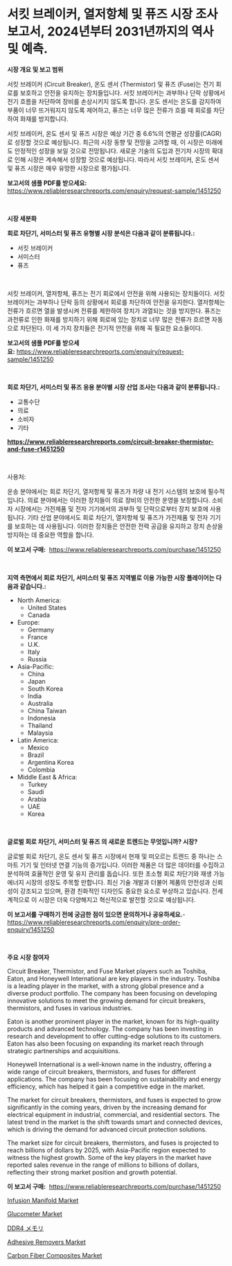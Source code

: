 <p><h1>서킷 브레이커, 열저항체 및 퓨즈 시장 조사 보고서, 2024년부터 2031년까지의 역사 및 예측.</h1></p><p><strong>시장 개요 및 보고 범위</strong></p>
<p><p>서킷 브레이커 (Circuit Breaker), 온도 센서 (Thermistor) 및 퓨즈 (Fuse)는 전기 회로를 보호하고 안전을 유지하는 장치들입니다. 서킷 브레이커는 과부하나 단락 상황에서 전기 흐름을 차단하여 장비를 손상시키지 않도록 합니다. 온도 센서는 온도를 감지하여 부품이 너무 뜨거워지지 않도록 제어하고, 퓨즈는 너무 많은 전류가 흐를 때 회로를 차단하여 화재를 방지합니다.</p><p>서킷 브레이커, 온도 센서 및 퓨즈 시장은 예상 기간 중 6.6%의 연평균 성장률(CAGR)로 성장할 것으로 예상됩니다. 최근의 시장 동향 및 전망을 고려할 때, 이 시장은 미래에도 안정적인 성장을 보일 것으로 전망됩니다. 새로운 기술의 도입과 전기차 시장의 확대로 인해 시장은 계속해서 성장할 것으로 예상됩니다. 따라서 서킷 브레이커, 온도 센서 및 퓨즈 시장은 매우 유망한 시장으로 평가됩니다.</p></p>
<p><strong>보고서의 샘플 PDF를 받으세요:</strong> <a href="https://www.reliableresearchreports.com/enquiry/request-sample/1451250">https://www.reliableresearchreports.com/enquiry/request-sample/1451250</a></p>
<p>&nbsp;</p>
<p><strong>시장 세분화</strong></p>
<p><strong>회로 차단기, 서미스터 및 퓨즈 유형별 시장 분석은 다음과 같이 분류됩니다.:</strong></p>
<p><ul><li>서킷 브레이커</li><li>서미스터</li><li>퓨즈</li></ul></p>
<p>&nbsp;</p>
<p><p>서킷 브레이커, 열저항체, 퓨즈는 전기 회로에서 안전을 위해 사용되는 장치들이다. 서킷 브레이커는 과부하나 단락 등의 상황에서 회로를 차단하여 안전을 유지한다. 열저항체는 전류가 흐르면 열을 발생시켜 전류를 제한하여 장치가 과열되는 것을 방지한다. 퓨즈는 과전류로 인한 화재를 방지하기 위해 회로에 있는 장치로 너무 많은 전류가 흐르면 자동으로 차단된다. 이 세 가지 장치들은 전기적 안전을 위해 꼭 필요한 요소들이다.</p></p>
<p><strong>보고서의 샘플 PDF를 받으세요:</strong>&nbsp;<a href="https://www.reliableresearchreports.com/enquiry/request-sample/1451250">https://www.reliableresearchreports.com/enquiry/request-sample/1451250</a></p>
<p>&nbsp;</p>
<p><strong> 회로 차단기, 서미스터 및 퓨즈 응용 분야별 시장 산업 조사는 다음과 같이 분류됩니다.:</strong></p>
<p><ul><li>교통수단</li><li>의료</li><li>소비자</li><li>기타</li></ul></p>
<p><strong><a href="https://www.reliableresearchreports.com/circuit-breaker-thermistor-and-fuse-r1451250">https://www.reliableresearchreports.com/circuit-breaker-thermistor-and-fuse-r1451250</a></strong></p>
<p>&nbsp;</p>
<p><p>사용처:</p><p>운송 분야에서는 회로 차단기, 열저항체 및 퓨즈가 차량 내 전기 시스템의 보호에 필수적입니다. 의료 분야에서는 이러한 장치들이 의료 장비의 안전한 운영을 보장합니다. 소비자 시장에서는 가전제품 및 전자 기기에서의 과부하 및 단락으로부터 장치 보호에 사용됩니다. 기타 산업 분야에서도 회로 차단기, 열저항체 및 퓨즈가 가전제품 및 전자 기기를 보호하는 데 사용됩니다. 이러한 장치들은 안전한 전력 공급을 유지하고 장치 손상을 방지하는 데 중요한 역할을 합니다.</p></p>
<p><strong>이 보고서 구매:</strong>&nbsp; <a href="https://www.reliableresearchreports.com/purchase/1451250">https://www.reliableresearchreports.com/purchase/1451250</a></p>
<p>&nbsp;</p>
<p><strong>지역 측면에서 회로 차단기, 서미스터 및 퓨즈 지역별로 이용 가능한 시장 플레이어는 다음과 같습니다.:</strong></p>
<p><ul>
    <li>
        North America:
        <ul>
            <li>United States</li>
            <li>Canada</li>
        </ul>
    </li>
    <li>
        Europe:
        <ul>
            <li>Germany</li>
            <li>France</li>
            <li>U.K.</li>
            <li>Italy</li>
            <li>Russia</li>
        </ul>
    </li>
    <li>
        Asia-Pacific:
        <ul>
            <li>China</li>
            <li>Japan</li>
            <li>South Korea</li>
            <li>India</li>
            <li>Australia</li>
            <li>China Taiwan</li>
            <li>Indonesia</li>
            <li>Thailand</li>
            <li>Malaysia</li>
        </ul>
    </li>
    <li>
        Latin America:
        <ul>
            <li>Mexico</li>
            <li>Brazil</li>
            <li>Argentina Korea</li>
            <li>Colombia</li>
        </ul>
    </li>
    <li>
        Middle East & Africa:
        <ul>
            <li>Turkey</li>
            <li>Saudi</li>
            <li>Arabia</li>
            <li>UAE</li>
            <li>Korea</li>
        </ul>
    </li>
    </ul></p>
<p>&nbsp;</p>
<p><strong>글로벌 회로 차단기, 서미스터 및 퓨즈 의 새로운 트렌드는 무엇입니까? 시장?</strong></p>
<p><p>글로벌 회로 차단기, 온도 센서 및 퓨즈 시장에서 현재 및 떠오르는 트렌드 중 하나는 스마트 기기 및 인터넷 연결 기능의 증가입니다. 이러한 제품은 더 많은 데이터를 수집하고 분석하여 효율적인 운영 및 유지 관리를 돕습니다. 또한 초소형 회로 차단기와 재생 가능 에너지 시장의 성장도 주목할 만합니다. 최신 기술 개발과 더불어 제품의 안전성과 신뢰성이 강조되고 있으며, 환경 친화적인 디자인도 중요한 요소로 부상하고 있습니다. 전세계적으로 이 시장은 더욱 다양해지고 혁신적으로 발전할 것으로 예상됩니다.</p></p>
<p><strong>이 보고서를 구매하기 전에 궁금한 점이 있으면 문의하거나 공유하세요.</strong>- <a href="https://www.reliableresearchreports.com/enquiry/pre-order-enquiry/1451250">https://www.reliableresearchreports.com/enquiry/pre-order-enquiry/1451250</a></p>
<p>&nbsp;</p>
<p><strong>주요 시장 참여자</strong></p>
<p><p>Circuit Breaker, Thermistor, and Fuse Market players such as Toshiba, Eaton, and Honeywell International are key players in the industry. Toshiba is a leading player in the market, with a strong global presence and a diverse product portfolio. The company has been focusing on developing innovative solutions to meet the growing demand for circuit breakers, thermistors, and fuses in various industries.</p><p>Eaton is another prominent player in the market, known for its high-quality products and advanced technology. The company has been investing in research and development to offer cutting-edge solutions to its customers. Eaton has also been focusing on expanding its market reach through strategic partnerships and acquisitions.</p><p>Honeywell International is a well-known name in the industry, offering a wide range of circuit breakers, thermistors, and fuses for different applications. The company has been focusing on sustainability and energy efficiency, which has helped it gain a competitive edge in the market.</p><p>The market for circuit breakers, thermistors, and fuses is expected to grow significantly in the coming years, driven by the increasing demand for electrical equipment in industrial, commercial, and residential sectors. The latest trend in the market is the shift towards smart and connected devices, which is driving the demand for advanced circuit protection solutions.</p><p>The market size for circuit breakers, thermistors, and fuses is projected to reach billions of dollars by 2025, with Asia-Pacific region expected to witness the highest growth. Some of the key players in the market have reported sales revenue in the range of millions to billions of dollars, reflecting their strong market position and growth potential.</p></p>
<p><strong>이 보고서 구매:</strong>&nbsp;&nbsp;<a href="https://www.reliableresearchreports.com/purchase/1451250">https://www.reliableresearchreports.com/purchase/1451250</a></p>
<p><p><a href="https://github.com/derrinmiltonellis35gcl/Market-Research-Report-List-2/blob/main/infusion-manifold-market.md">Infusion Manifold Market</a></p><p><a href="https://github.com/Sherrillcrooksxa8i18ucf2m/Market-Research-Report-List-2/blob/main/glucometer-market.md">Glucometer Market</a></p><p><a href="https://github.com/hwbcz413288296/Market-Research-Report-List-1/blob/main/838196933482.md">DDR4 メモリ</a></p><p><a href="https://www.linkedin.com/pulse/adhesive-removers-market-centers-aspects-growth-share-opportunity-zxjwf?trackingId=YNOiNch33FO8rB2x0D1rlA%3D%3D">Adhesive Removers Market</a></p><p><a href="https://www.linkedin.com/pulse/carbon-fiber-composites-market-size-growth-forecast-from-2024-d63mf?trackingId=uMGEppbpqwpiYi7Bc4VqAg%3D%3D">Carbon Fiber Composites Market</a></p></p>